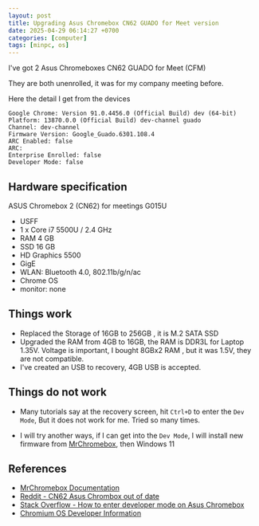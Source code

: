 ```yaml
---
layout: post
title: Upgrading Asus Chromebox CN62 GUADO for Meet version
date: 2025-04-29 06:14:27 +0700
categories: [computer]
tags: [minpc, os]
---
```


I've got 2 Asus Chromeboxes CN62 GUADO for Meet (CFM)

They are both unenrolled, it was for my company meeting before.

Here the detail I get from the devices

```shell
Google Chrome: Version 91.0.4456.0 (Official Build) dev (64-bit)
Platform: 13870.0.0 (Official Build) dev-channel guado
Channel: dev-channel
Firmware Version: Google_Guado.6301.108.4
ARC Enabled: false
ARC:
Enterprise Enrolled: false
Developer Mode: false
```

## Hardware specification

ASUS Chromebox 2 (CN62) for meetings G015U

- USFF
- 1 x Core i7 5500U / 2.4 GHz
- RAM 4 GB
- SSD 16 GB
- HD Graphics 5500
- GigE
- WLAN: Bluetooth 4.0, 802.11b/g/n/ac
- Chrome OS
- monitor: none

## Things work

- Replaced the Storage of 16GB to 256GB , it is M.2 SATA SSD
- Upgraded the RAM from 4GB to 16GB, the RAM is DDR3L for Laptop 1.35V. Voltage is important, I bought 8GBx2 RAM , but it was 1.5V, they are not compatible.
- I've created an USB to recovery, 4GB USB is accepted.

## Things do not work

- Many tutorials say at the recovery screen, hit `Ctrl+D` to enter the `Dev Mode`, But it does not work for me. Tried so many times.

- I will try another ways, if I can get into the `Dev Mode`, I will install new firmware from [MrChromebox](https://docs.mrchromebox.tech/), then Windows 11

## References

- [MrChromebox Documentation](https://docs.mrchromebox.tech/)
- [Reddit - CN62 Asus Chrombox out of date](https://www.reddit.com/r/chromeos/comments/tw4p6f/cn62_asus_chrombox_out_of_date/)
- [Stack Overflow - How to enter developer mode on Asus Chromebox](https://stackoverflow.com/questions/25980648/how-do-you-enter-developer-mode-on-the-asus-chromebox)
- [Chromium OS Developer Information](https://www.chromium.org/chromium-os/developer-library/reference/development/developer-information-for-chrome-os-devices/generic/)
